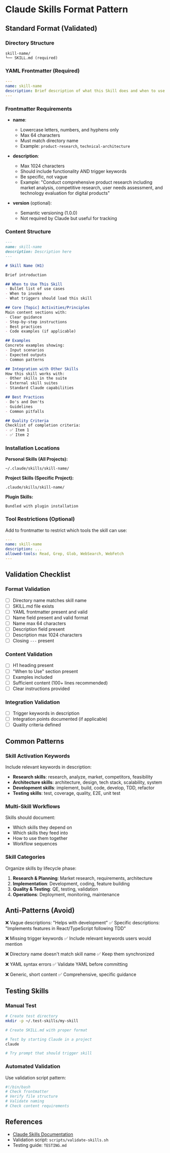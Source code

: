 # Claude Skills Format Pattern

## Standard Format (Validated)

### Directory Structure
```
skill-name/
└── SKILL.md (required)
```

### YAML Frontmatter (Required)
```yaml
---
name: skill-name
description: Brief description of what this Skill does and when to use it
---
```

### Frontmatter Requirements
- **name**:
  - Lowercase letters, numbers, and hyphens only
  - Max 64 characters
  - Must match directory name
  - Example: `product-research`, `technical-architecture`

- **description**:
  - Max 1024 characters
  - Should include functionality AND trigger keywords
  - Be specific, not vague
  - Example: "Conduct comprehensive product research including market analysis, competitive research, user needs assessment, and technology evaluation for digital products"

- **version** (optional):
  - Semantic versioning (1.0.0)
  - Not required by Claude but useful for tracking

### Content Structure
```markdown
---
name: skill-name
description: Description here
---

# Skill Name (H1)

Brief introduction

## When to Use This Skill
- Bullet list of use cases
- When to invoke
- What triggers should load this skill

## Core [Topic] Activities/Principles
Main content sections with:
- Clear guidance
- Step-by-step instructions
- Best practices
- Code examples (if applicable)

## Examples
Concrete examples showing:
- Input scenarios
- Expected outputs
- Common patterns

## Integration with Other Skills
How this skill works with:
- Other skills in the suite
- External skill suites
- Standard Claude capabilities

## Best Practices
- Do's and Don'ts
- Guidelines
- Common pitfalls

## Quality Criteria
Checklist of completion criteria:
- ✅ Item 1
- ✅ Item 2
```

### Installation Locations

**Personal Skills (All Projects):**
```
~/.claude/skills/skill-name/
```

**Project Skills (Specific Project):**
```
.claude/skills/skill-name/
```

**Plugin Skills:**
```
Bundled with plugin installation
```

### Tool Restrictions (Optional)
Add to frontmatter to restrict which tools the skill can use:
```yaml
---
name: skill-name
description: ...
allowed-tools: Read, Grep, Glob, WebSearch, WebFetch
---
```

## Validation Checklist

### Format Validation
- [ ] Directory name matches skill name
- [ ] SKILL.md file exists
- [ ] YAML frontmatter present and valid
- [ ] Name field present and valid format
- [ ] Name max 64 characters
- [ ] Description field present
- [ ] Description max 1024 characters
- [ ] Closing `---` present

### Content Validation
- [ ] H1 heading present
- [ ] "When to Use" section present
- [ ] Examples included
- [ ] Sufficient content (100+ lines recommended)
- [ ] Clear instructions provided

### Integration Validation
- [ ] Trigger keywords in description
- [ ] Integration points documented (if applicable)
- [ ] Quality criteria defined

## Common Patterns

### Skill Activation Keywords
Include relevant keywords in description:
- **Research skills**: research, analyze, market, competitors, feasibility
- **Architecture skills**: architecture, design, tech stack, scalability, system
- **Development skills**: implement, build, code, develop, TDD, refactor
- **Testing skills**: test, coverage, quality, E2E, unit test

### Multi-Skill Workflows
Skills should document:
- Which skills they depend on
- Which skills they feed into
- How to use them together
- Workflow sequences

### Skill Categories
Organize skills by lifecycle phase:
1. **Research & Planning**: Market research, requirements, architecture
2. **Implementation**: Development, coding, feature building
3. **Quality & Testing**: QE, testing, validation
4. **Operations**: Deployment, monitoring, maintenance

## Anti-Patterns (Avoid)

❌ Vague descriptions: "Helps with development"
✅ Specific descriptions: "Implements features in React/TypeScript following TDD"

❌ Missing trigger keywords
✅ Include relevant keywords users would mention

❌ Directory name doesn't match skill name
✅ Keep them synchronized

❌ YAML syntax errors
✅ Validate YAML before committing

❌ Generic, short content
✅ Comprehensive, specific guidance

## Testing Skills

### Manual Test
```bash
# Create test directory
mkdir -p ~/.test-skills/my-skill

# Create SKILL.md with proper format

# Test by starting Claude in a project
claude

# Try prompt that should trigger skill
```

### Automated Validation
Use validation script pattern:
```bash
#!/bin/bash
# Check frontmatter
# Verify file structure
# Validate naming
# Check content requirements
```

## References
- [Claude Skills Documentation](https://docs.claude.com/en/docs/claude-code/skills.md)
- Validation script: `scripts/validate-skills.sh`
- Testing guide: `TESTING.md`
